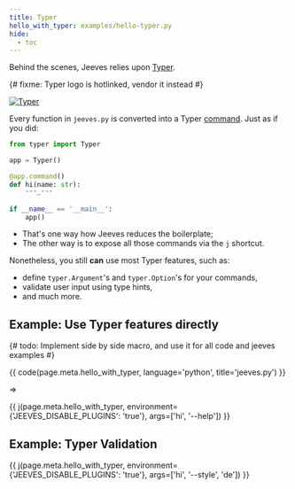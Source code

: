 ```yaml
---
title: Typer
hello_with_typer: examples/hello-typer.py
hide:
  - toc
---
```


Behind the scenes, Jeeves relies upon [Typer](https://typer.tiangolo.com).

{# fixme: Typer logo is hotlinked, vendor it instead #}

[![Typer](https://typer.tiangolo.com/img/logo-margin/logo-margin-vector.svg)](https://typer.tiangolo.com)

Every function in `jeeves.py` is converted into a Typer [command](https://typer.tiangolo.com/tutorial/commands/). Just as if you did:

```python
from typer import Typer

app = Typer()

@app.command()
def hi(name: str):
    """…"""

if __name__ == '__main__':
    app()
```

* That's one way how Jeeves reduces the boilerplate;
* The other way is to expose all those commands via the `j` shortcut.

Nonetheless, you still **can** use most Typer features, such as:

* define `typer.Argument`'s and `typer.Option`'s for your commands,
* validate user input using type hints,
* and much more.

## Example: Use Typer features directly

{# todo: Implement side by side macro, and use it for all code and jeeves examples #}

{{ code(page.meta.hello_with_typer, language='python', title='jeeves.py') }}

⇒

{{ j(page.meta.hello_with_typer, environment={'JEEVES_DISABLE_PLUGINS': 'true'}, args=['hi', '--help']) }}

## Example: Typer Validation

{{ j(page.meta.hello_with_typer, environment={'JEEVES_DISABLE_PLUGINS': 'true'}, args=['hi', '--style', 'de']) }}
